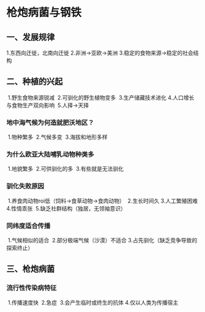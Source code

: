 # 枪炮病菌与钢铁



## 一、发展规律

   1.东西向迁徙，北南向迁徙
    2.非洲->亚欧->美洲
    3.稳定的食物来源->稳定的社会结构



## 二、种植的兴起

​    1.野生食物来源锐减
​    2.可驯化的野生植物变多
​    3.生产储藏技术进化
​    4.人口增长与食物生产双向影响
​    5.人择->天择



### 地中海气候为何造就肥沃地区？

​    1.物种繁多
​    2.气候多变
​    3.海拔和地形多样



### 为什么欧亚大陆哺乳动物种类多

​    1.地貌繁多
​    2.可供驯化的多
​    3.有些就是无法驯化



### 驯化失败原因

​    1.养食肉动物roi低（饲料->食草动物->食肉动物）
​    2.生长时间久
​    3.人工繁殖困难
​    4.性情乖张
​    5.缺乏社群结构（独居，无领袖意识）

### 同纬度适合传播

​    1.气候相似的适合
​    2.部分极端气候（沙漠）不适合
​    3.占先驯化（缺乏竞争导致的探索终止）



## 三、枪炮病菌

### 流行性传染病特征

​    1.传播速度快
​    2.急症
​    3.会产生临时或终生的抗体
​    4.仅以人类为传播宿主